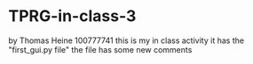# TPRG-in-class-3
by Thomas Heine
100777741
this is my in class activity
it has the "first_gui.py file"
the file has some new comments

